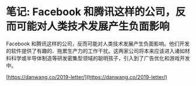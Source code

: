 # 笔记: Facebook 和腾讯这样的公司，反而可能对人类技术发展产生负面影响

Facebook 和腾讯这样的公司，反而可能对人类技术发展产生负面影响。他们开发的软件提供了有趣的、拖累生产力的工作干扰。这两家公司将本来应该进入诸如材料科学或半导体制造等研发密集型领域的聪明孩子，引入到了广告优化和游戏开发中。

[https://danwang.co/2019-letter/](https://danwang.co/2019-letter/)
